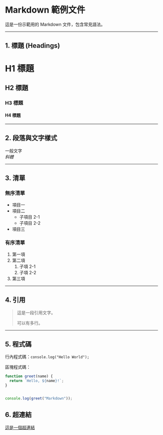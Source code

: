 # Markdown 範例文件

這是一份示範用的 Markdown 文件，包含常見語法。

---

## 1. 標題 (Headings)

# H1 標題
## H2 標題
### H3 標題
#### H4 標題

---

## 2. 段落與文字樣式

一般文字  
*斜體*  

---

## 3. 清單

### 無序清單
- 項目一
- 項目二
  - 子項目 2-1
  - 子項目 2-2
- 項目三

### 有序清單
1. 第一項
2. 第二項
   1. 子項 2-1
   2. 子項 2-2
3. 第三項

---

## 4. 引用

> 這是一段引用文字。
> 
> 可以有多行。

---

## 5. 程式碼

行內程式碼：`console.log("Hello World");`

區塊程式碼：

```javascript
function greet(name) {
  return `Hello, ${name}!`;
}


console.log(greet("Markdown"));
```
## 6. 超連結
[這是一個超連結](https://www.google.com)